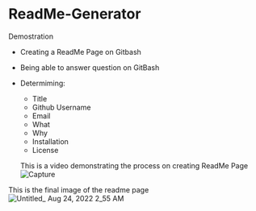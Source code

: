 # ReadMe-Generator

Demostration 
- Creating a ReadMe Page on Gitbash 
- Being able to answer question on GitBash
- Determiming:
   - Title 
   - Github Username 
   - Email 
   - What 
   - Why 
   - Installation
   - License 
   
   
   This is a video demonstrating the process on creating ReadMe Page 
  ![Capture](https://user-images.githubusercontent.com/107437105/186350798-d218fa11-980c-4919-9ddc-e9ed1af628ac.PNG)


This is the final image of the readme page
![Untitled_ Aug 24, 2022 2_55 AM](https://user-images.githubusercontent.com/107437105/186351499-bf852f2b-ea48-4695-9fc8-eb3c5e25cd13.gif)

